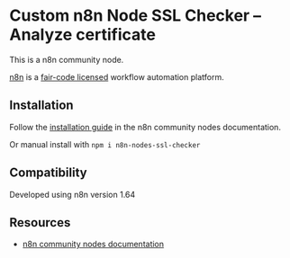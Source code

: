 # Custom n8n Node SSL Checker – Analyze certificate

This is a n8n community node.

[n8n](https://n8n.io/) is a [fair-code licensed](https://docs.n8n.io/reference/license/) workflow automation platform.

## Installation

Follow the [installation guide](https://docs.n8n.io/integrations/community-nodes/installation/) in the n8n community nodes documentation.

Or manual install with `npm i n8n-nodes-ssl-checker`

## Compatibility

Developed using n8n version 1.64

## Resources

* [n8n community nodes documentation](https://docs.n8n.io/integrations/community-nodes/)


